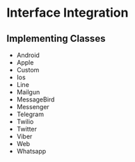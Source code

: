 

# Interface Integration

## Implementing Classes

* Android
* Apple
* Custom
* Ios
* Line
* Mailgun
* MessageBird
* Messenger
* Telegram
* Twilio
* Twitter
* Viber
* Web
* Whatsapp


